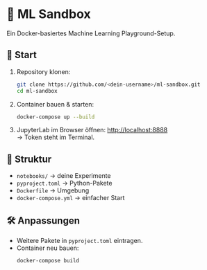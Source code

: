 # 🧪 ML Sandbox

Ein Docker-basiertes Machine Learning Playground-Setup.

## 🚀 Start

1. Repository klonen:
   ```bash
   git clone https://github.com/<dein-username>/ml-sandbox.git
   cd ml-sandbox
   ```

2. Container bauen & starten:
   ```bash
   docker-compose up --build
   ```

3. JupyterLab im Browser öffnen:
   [http://localhost:8888](http://localhost:8888)  
   → Token steht im Terminal.

## 📂 Struktur
- `notebooks/` → deine Experimente
- `pyproject.toml` → Python-Pakete
- `Dockerfile` → Umgebung
- `docker-compose.yml` → einfacher Start

## 🛠 Anpassungen
- Weitere Pakete in `pyproject.toml` eintragen.
- Container neu bauen:  
  ```bash
  docker-compose build
  ```

